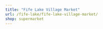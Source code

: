 ```yaml
---
title: "Fife Lake Village Market"
url: /fife-lake/fife-lake-village-market/
shop: supermarket
---
```

